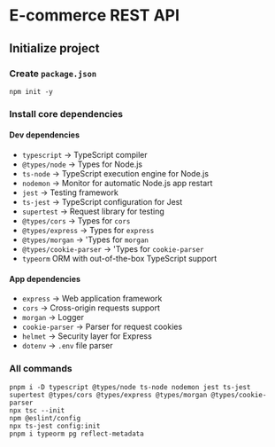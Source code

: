 # E-commerce REST API

## Initialize project

### Create `package.json`

```
npm init -y
```

### Install core dependencies

#### Dev dependencies

- `typescript` &rarr; TypeScript compiler
- `@types/node` &rarr; Types for Node.js
- `ts-node` &rarr; TypeScript execution engine for Node.js
- `nodemon` &rarr; Monitor for automatic Node.js app restart
- `jest` &rarr; Testing framework
- `ts-jest` &rarr; TypeScript configuration for Jest
- `supertest` &rarr; Request library for testing
- `@types/cors` &rarr; Types for `cors`
- `@types/express` &rarr; Types for `express`
- `@types/morgan` &rarr; 'Types for `morgan`
- `@types/cookie-parser` &rarr; 'Types for `cookie-parser`
- `typeorm` ORM with out-of-the-box TypeScript support

#### App dependencies

- `express` &rarr; Web application framework
- `cors` &rarr; Cross-origin requests support
- `morgan` &rarr; Logger
- `cookie-parser` &rarr; Parser for request cookies
- `helmet` &rarr; Security layer for Express
- `dotenv` &rarr; `.env` file parser

### All commands

```
pnpm i -D typescript @types/node ts-node nodemon jest ts-jest supertest @types/cors @types/express @types/morgan @types/cookie-parser
npx tsc --init
npm @eslint/config
npx ts-jest config:init
pnpm i typeorm pg reflect-metadata
```


